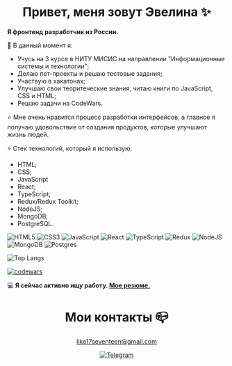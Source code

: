 <h1 align="center">Привет, меня зовут Эвелина ✨</h1>

<b>Я фронтенд разработчик из России.</b>

🔭 В данный момент я:
- Учусь на 3 курсе в НИТУ МИСИС на направлении "Информационные системы и технологии";
- Делаю пет-проекты и решаю тестовые задания;
- Участвую в хакатонах;
- Улучшаю свои теоритеческие знания, читаю книги по JavaScript, CSS и HTML;
- Решаю задачи на CodeWars.

⭐️ Мне очень нравится процесс разработки интерфейсов, а главное я получаю удовольствие от создания продуктов, которые улучшают жизнь людей.

⚡ Стек технологий, который я использую:
- HTML;
- CSS;
- JavaScript
- React;
- TypeScript;
- Redux/Redux Toolkit;
- NodeJS;
- MongoDB;
- PostgreSQL.
  
![HTML5](https://img.shields.io/badge/html5-%23E34F26.svg?style=for-the-badge&logo=html5&logoColor=white)
![CSS3](https://img.shields.io/badge/css3-%231572B6.svg?style=for-the-badge&logo=css3&logoColor=white)
![JavaScript](https://img.shields.io/badge/javascript-%23323330.svg?style=for-the-badge&logo=javascript&logoColor=%23F7DF1E)
![React](https://img.shields.io/badge/react-%2320232a.svg?style=for-the-badge&logo=react&logoColor=%2361DAFB)
![TypeScript](https://img.shields.io/badge/typescript-%23007ACC.svg?style=for-the-badge&logo=typescript&logoColor=white)
![Redux](https://img.shields.io/badge/redux-%23593d88.svg?style=for-the-badge&logo=redux&logoColor=white)
![NodeJS](https://img.shields.io/badge/node.js-6DA55F?style=for-the-badge&logo=node.js&logoColor=white)
![MongoDB](https://img.shields.io/badge/MongoDB-%234ea94b.svg?style=for-the-badge&logo=mongodb&logoColor=white)
![Postgres](https://img.shields.io/badge/postgres-%23316192.svg?style=for-the-badge&logo=postgresql&logoColor=white)
  
![Top Langs](https://github-readme-stats.vercel.app/api/top-langs/?username=evilya2505&layout=compact)

[![codewars](https://www.codewars.com/users/evilya/badges/large)](https://www.codewars.com/users/evilya)   

💻 <b>Я сейчас активно ищу работу. [Мое резюме.](https://drive.google.com/file/d/1XG0BPHdattgy11j5guI45yB3zBMCTbxV/view?usp=sharing)</b>

<h1 align="center">Мои контакты 📪</h1> 

<div align="center">
  
like17seventeen@gmail.com
  
[![Telegram](https://img.shields.io/badge/Telegram-2CA5E0?style=for-the-badge&logo=telegram&logoColor=white)](https://t.me/evi_lya)

</div>


